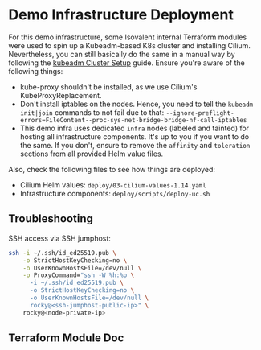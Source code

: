 # Demo Infrastructure Deployment

For this demo infrastructure, some Isovalent internal Terraform modules were used to spin up a Kubeadm-based K8s cluster and installing Cilium. Nevertheless, you can still basically do the same in a manual way by following the [kubeadm Cluster Setup](https://gist.github.com/PhilipSchmid/e34a725d5836d21432fd10b0709a5c4a) guide. Ensure you're aware of the following things:

- kube-proxy shouldn't be installed, as we use Cilium's KubeProxyReplacement.
- Don't install iptables on the nodes. Hence, you need to tell the `kubeadm init|join` commands to not fail due to that: `--ignore-preflight-errors=FileContent--proc-sys-net-bridge-bridge-nf-call-iptables`
- This demo infra uses dedicated `infra` nodes (labeled and tainted) for hosting all infrastructure components. It's up to you if you want to do the same. If you don't, ensure to remove the `affinity` and `toleration` sections from all provided Helm value files.

Also, check the following files to see how things are deployed:
- Cilium Helm values: `deploy/03-cilium-values-1.14.yaml`
- Infrastructure components: `deploy/scripts/deploy-uc.sh` 

## Troubleshooting

SSH access via SSH jumphost:
```bash
ssh -i ~/.ssh/id_ed25519.pub \
    -o StrictHostKeyChecking=no \
    -o UserKnownHostsFile=/dev/null \
    -o ProxyCommand="ssh -W %h:%p \
      -i ~/.ssh/id_ed25519.pub \
      -o StrictHostKeyChecking=no \
      -o UserKnownHostsFile=/dev/null \
      rocky@<ssh-jumphost-public-ip>" \
    rocky@<node-private-ip>
```

## Terraform Module Doc
<!-- BEGIN_TF_DOCS -->

<!-- END_TF_DOCS -->